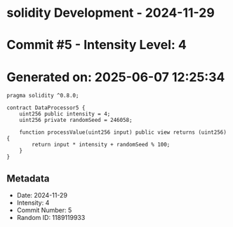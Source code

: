 ﻿# solidity Development - 2024-11-29
# Commit #5 - Intensity Level: 4
# Generated on: 2025-06-07 12:25:34
```solidity
pragma solidity ^0.8.0;

contract DataProcessor5 {
    uint256 public intensity = 4;
    uint256 private randomSeed = 246058;

    function processValue(uint256 input) public view returns (uint256) {
        return input * intensity + randomSeed % 100;
    }
}
```
## Metadata
- Date: 2024-11-29
- Intensity: 4
- Commit Number: 5
- Random ID: 1189119933
